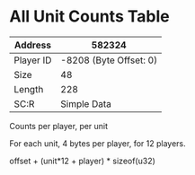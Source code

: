 
#  All Unit Counts Table
Address   | 582324
----------|-------------
Player ID | -8208 (Byte Offset: 0)
Size 	  | 48
Length 	  | 228
SC:R      | Simple Data

Counts per player, per unit


For each unit, 4 bytes per player, for 12 players.

offset + (unit*12 + player) * sizeof(u32)
